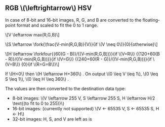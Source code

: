 <p><a class="anchor" id="color_convert_rgb_hsv"></a></p><h2>RGB \(\leftrightarrow\) HSV </h2>
<p>In case of 8-bit and 16-bit images, R, G, and B are converted to the floating-point format and scaled to fit the 0 to 1 range.</p>
<p class="formulaDsp">
\[V \leftarrow max(R,G,B)\]
</p>
 <p class="formulaDsp">
\[S \leftarrow \fork{\frac{V-min(R,G,B)}{V}}{if \(V \neq 0\)}{0}{otherwise}\]
</p>
 <p class="formulaDsp">
\[H \leftarrow \forkfour{{60(G - B)}/{(V-min(R,G,B))}}{if \(V=R\)} {{120+60(B - R)}/{(V-min(R,G,B))}}{if \(V=G\)} {{240+60(R - G)}/{(V-min(R,G,B))}}{if \(V=B\)} {0}{if \(R=G=B\)}\]
</p>
<p> If \(H&lt;0\) then \(H \leftarrow H+360\) . On output \(0 \leq V \leq 1\), \(0 \leq S \leq 1\), \(0 \leq H \leq 360\) .</p>
<p>The values are then converted to the destination data type:</p><ul>
<li>8-bit images: \(V \leftarrow 255 V, S \leftarrow 255 S, H \leftarrow H/2 \text{(to fit to 0 to 255)}\)</li>
<li>16-bit images: (currently not supported) \(V &lt;- 65535 V, S &lt;- 65535 S, H &lt;- H\)</li>
<li>32-bit images: H, S, and V are left as is</li>
</ul>

